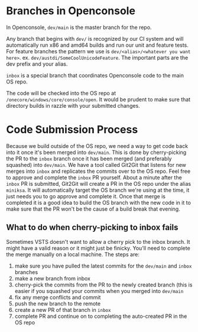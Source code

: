 
# Branches in Openconsole

In Openconsole, `dev/main` is the master branch for the repo.

Any branch that begins with `dev/` is recognized by our CI system and will automatically run x86 and amd64 builds and run our unit and feature tests. For feature branches the pattern we use is `dev/<alias>/<whatever you want here>`. ex. `dev/austdi/SomeCoolUnicodeFeature`. The important parts are the dev prefix and your alias.

`inbox` is a special branch that coordinates Openconsole code to the main OS repo.

The code will be checked into the OS repo at `/onecore/windows/core/console/open`. It would be prudent to make sure that directory builds in razzle with your submitted changes.

# Code Submission Process

Because we build outside of the OS repo, we need a way to get code back into it once it's been merged into `dev/main`. This is done by cherry-picking the PR to the `inbox` branch once it has been merged (and preferably squashed) into `dev/main`. We have a tool called Git2Git that listens for new merges into `inbox` and replicates the commits over to the OS repo. Feel free to approve and complete the `inbox` PR yourself. About a minute after the `inbox` PR is submitted, Git2Git will create a PR in the OS repo under the alias `miniksa`. It will automatically target the OS branch we're using at the time, it just needs you to go approve and complete it. Once that merge is completed it is a good idea to build the OS branch with the new code in it to make sure that the PR won't be the cause of a build break that evening.

## What to do when cherry-picking to inbox fails

Sometimes VSTS doesn't want to allow a cherry pick to the inbox branch. It might have a valid reason or it might just be finicky. You'll need to complete the merge manually on a local machine. The steps are:

1. make sure you have pulled the latest commits for the `dev/main` and `inbox` branches
2. make a new branch from inbox
3. cherry-pick the commits from the PR to the newly created branch (this is easier if you squashed your commits when you merged into `dev/main`
4. fix any merge conflicts and commit
5. push the new branch to the remote
6. create a new PR of that branch in `inbox`
7. complete PR and continue on to completing the auto-created PR in the OS repo

